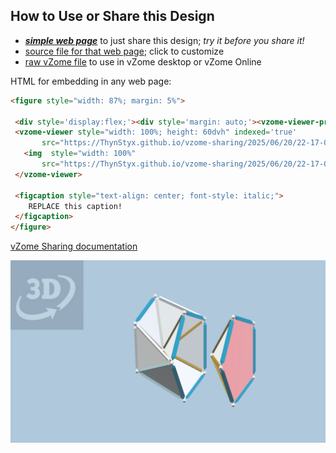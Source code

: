
## How to Use or Share this Design

 - [***simple web page***](<https://ThynStyx.github.io/vzome-sharing/2025/06/20/22-17-03-mstar-from-parts/>) to just share this design; *try it before you share it!*
 - [source file for that web page](<https://github.com/ThynStyx/vzome-sharing/edit/main/2025/06/20/22-17-03-mstar-from-parts/index.md>); click to customize
 - [raw vZome file](<https://raw.githubusercontent.com/ThynStyx/vzome-sharing/main/2025/06/20/22-17-03-mstar-from-parts/mstar-from-parts.vZome>) to use in vZome desktop or vZome Online
 
 HTML for embedding in any web page:
 ```html
<figure style="width: 87%; margin: 5%">
  
  <div style='display:flex;'><div style='margin: auto;'><vzome-viewer-previous label='prev step'></vzome-viewer-previous><vzome-viewer-next label='next step'></vzome-viewer-next></div></div>
  <vzome-viewer style="width: 100%; height: 60dvh" indexed='true'
        src="https://ThynStyx.github.io/vzome-sharing/2025/06/20/22-17-03-mstar-from-parts/mstar-from-parts.vZome" >
    <img  style="width: 100%"
        src="https://ThynStyx.github.io/vzome-sharing/2025/06/20/22-17-03-mstar-from-parts/mstar-from-parts.png" >
  </vzome-viewer>

  <figcaption style="text-align: center; font-style: italic;">
     REPLACE this caption!
  </figcaption>
</figure>

 ```

[vZome Sharing documentation](https://vzome.github.io/vzome/sharing.html#how-it-works)

![Image](<mstar-from-parts.png>)

